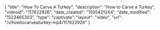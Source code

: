 {
    "title": "How To Carve A Turkey",
    "description": "How to Carve a Turkey",
    "videoid": "117622926",
    "date_created": "1505421244",
    "date_modified": "1523465303",
    "type": "captivate",
    "layout": "video",
    "url": "\/v\/howtocarveaturkey-mp4\/117622926"
}